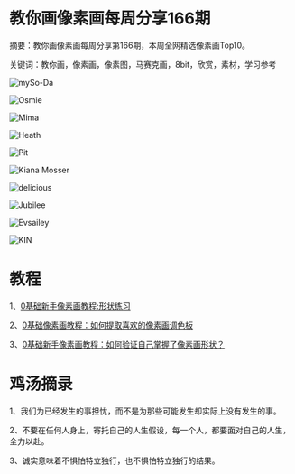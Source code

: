 # 教你画像素画每周分享166期

摘要：教你画像素画每周分享第166期，本周全网精选像素画Top10。

关键词：教你画，像素画，像素图，马赛克画，8bit，欣赏，素材，学习参考

![mySo-Da](https://tva1.sinaimg.cn/large/008i3skNly1gyd9p8rmzqj30pl0plgs6.jpg)

![Osmie](https://tva1.sinaimg.cn/large/008i3skNly1gyd9p8734ij30iw0an74q.jpg)

![Mima](https://tva1.sinaimg.cn/large/008i3skNly1gyd9pa579cj30xc0r70va.jpg)

![Heath](https://tva1.sinaimg.cn/large/008i3skNly1gyd9pak5knj30xc0irjul.jpg)

![Pit](https://tva1.sinaimg.cn/large/008i3skNly1gyd9pb04lmj30lo0lo0sr.jpg)

![Kiana Mosser](https://tva1.sinaimg.cn/large/008i3skNly1gyd9p978yrj30u00u00we.jpg)

![delicious](https://tva1.sinaimg.cn/large/008i3skNly1gyd9p7tddej30e708bt94.jpg)

![Jubilee](https://tva1.sinaimg.cn/large/008i3skNly1gyd9p9n4ttj30gu0mijtt.jpg)

![Evsailey](https://tva1.sinaimg.cn/large/008i3skNly1gyd9pbiloqj30kc0rg75t.jpg)

![KIN](https://tva1.sinaimg.cn/large/008i3skNly1gyd9p7dfmjj30u00u03zc.jpg)

# 教程

1、[0基础新手像素画教程:形状练习](https://mp.weixin.qq.com/s/T_4gqpS3eEB5v7RHzCZToA)

2、[0基础像素画教程：如何提取喜欢的像素画调色板](https://mp.weixin.qq.com/s/J6PuDHifWM4MIh0h3LivZg)

3、[0基础新手像素画教程：如何验证自己掌握了像素画形状？](https://mp.weixin.qq.com/s/J6PuDHifWM4MIh0h3LivZg)

# 鸡汤摘录

1、我们为已经发生的事担忧，而不是为那些可能发生却实际上没有发生的事。

2、不要在任何人身上，寄托自己的人生假设，每一个人，都要面对自己的人生，全力以赴。

3、诚实意味着不惧怕特立独行，也不惧怕特立独行的结果。